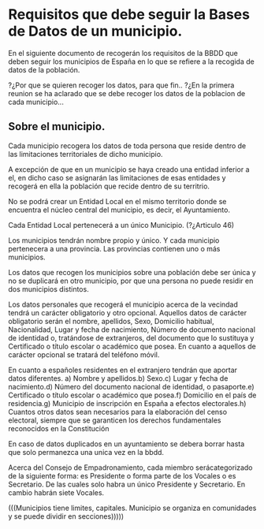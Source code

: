 # Requisitos que debe seguir la Bases de Datos de un municipio.

En el siguiente documento de recogerán los requisitos de la BBDD que deben seguir los municipios de España en lo que se refiere a la recogida de datos de la población.

?¿Por que se quieren recoger los datos, para que fin..
?¿En la primera reunion se ha aclarado que se debe recoger los datos de la poblacion de cada municipio...

## Sobre el municipio.

Cada municipio recogera los datos de toda persona que reside dentro de las limitaciones territoriales de dicho municipio.

A excepción de que en un municipio se haya creado una entidad inferior a el, en dicho caso se asignarán las limitaciones de esas entidades y recogerá en ella la población que recide dentro de su territrio.

No se podrá crear un Entidad Local en el mismo territorio donde se encuentra el núcleo central del municipio, es decir, el Ayuntamiento.

Cada Entidad Local pertenecerá a un único Municipio. (?¿Articulo 46)

Los municipios tendrán nombre propio y único. Y cada municipio pertenecera a una provincia. Las provincias contienen uno o más municipios.

Los datos que recogen los municipios sobre una población debe ser única y no se duplicará en otro municipio, por que una persona no puede residir en dos municipios distintos.

Los datos personales que recogerá el municipio acerca de la vecindad tendrá un carácter obligatorio y otro opcional. Aquellos datos de carácter obligatorio serán el nombre, apellidos, Sexo, Domicilio habitual, Nacionalidad, Lugar y fecha de nacimiento,  Número  de  documento  nacional  de  identidad  o,  tratándose  de  extranjeros,  del documento que lo sustituya y Certificado o título escolar o académico que posea. En cuanto a aquellos de carácter opcional se tratará del teléfono móvil.

En cuanto a españoles residentes en el extranjero tendrán que aportar datos diferentes.
a) Nombre y apellidos.b) Sexo.c) Lugar y fecha de nacimiento.d) Número del documento nacional de identidad, o pasaporte.e) Certificado o título escolar o académico que posea.f) Domicilio en el país de residencia.g) Municipio de inscripción en España a efectos electorales.h) Cuantos otros datos sean necesarios para la elaboración del censo electoral, siempre que se garanticen los derechos fundamentales reconocidos en la Constitución


En caso de datos duplicados en un ayuntamiento se debera borrar hasta que solo permanezca una unica vez en la bbdd.

Acerca del Consejo de Empadronamiento, cada miembro serácategorizado de la siguiente forma: es Presidente o forma parte de los Vocales o es Secretario. De las cuales solo habra un único Presidente y Secretario. En cambio habrán siete Vocales.



(((Municipios tiene limites, capitales.
Municipio se organiza en comunidades y se puede dividir en secciones)))))
